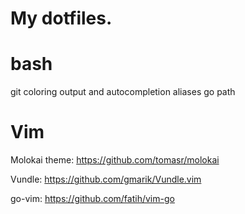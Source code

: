 My dotfiles.
===

bash
===
git coloring output and autocompletion
aliases
go path

Vim
===
Molokai theme: https://github.com/tomasr/molokai

Vundle: https://github.com/gmarik/Vundle.vim

go-vim: https://github.com/fatih/vim-go
